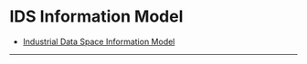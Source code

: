 # IDS Information Model

- [Industrial Data Space Information Model](https://industrialdataspace.github.io/InformationModel/docs/index.html)

---
